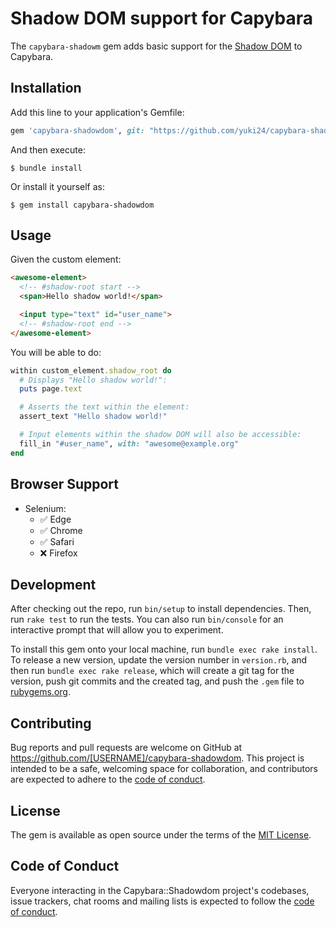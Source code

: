 # Shadow DOM support for Capybara

The `capybara-shadowm` gem adds basic support for the [Shadow DOM](https://developer.mozilla.org/en-US/docs/Web/Web_Components/Using_shadow_DOM) to Capybara.

## Installation

Add this line to your application's Gemfile:

```ruby
gem 'capybara-shadowdom', git: "https://github.com/yuki24/capybara-shadowdom.git"
```

And then execute:

    $ bundle install

Or install it yourself as:

    $ gem install capybara-shadowdom

## Usage

Given the custom element:

```html
<awesome-element>
  <!-- #shadow-root start -->
  <span>Hello shadow world!</span>

  <input type="text" id="user_name">
  <!-- #shadow-root end -->
</awesome-element>
```

You will be able to do:

```ruby
within custom_element.shadow_root do
  # Displays "Hello shadow world!":
  puts page.text

  # Asserts the text within the element:
  assert_text "Hello shadow world!"

  # Input elements within the shadow DOM will also be accessible:
  fill_in "#user_name", with: "awesome@example.org"
end
```

## Browser Support

 * Selenium:
   * ✅ Edge
   * ✅ Chrome
   * ✅ Safari
   * ❌ Firefox

## Development

After checking out the repo, run `bin/setup` to install dependencies. Then, run `rake test` to run the tests. You can
also run `bin/console` for an interactive prompt that will allow you to experiment.

To install this gem onto your local machine, run `bundle exec rake install`. To release a new version, update the
version number in `version.rb`, and then run `bundle exec rake release`, which will create a git tag for the version,
push git commits and the created tag, and push the `.gem` file to [rubygems.org](https://rubygems.org).

## Contributing

Bug reports and pull requests are welcome on GitHub at https://github.com/[USERNAME]/capybara-shadowdom. This project
is intended to be a safe, welcoming space for collaboration, and contributors are expected to adhere to the
[code of conduct](https://github.com/[USERNAME]/capybara-shadowdom/blob/master/CODE_OF_CONDUCT.md).

## License

The gem is available as open source under the terms of the [MIT License](https://opensource.org/licenses/MIT).

## Code of Conduct

Everyone interacting in the Capybara::Shadowdom project's codebases, issue trackers, chat rooms and mailing lists
is expected to follow the
[code of conduct](https://github.com/[USERNAME]/capybara-shadowdom/blob/master/CODE_OF_CONDUCT.md).
